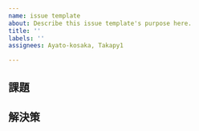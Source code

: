 ```yaml
---
name: issue template
about: Describe this issue template's purpose here.
title: ''
labels: ''
assignees: Ayato-kosaka, Takapy1

---
```


## 課題

## 解決策
